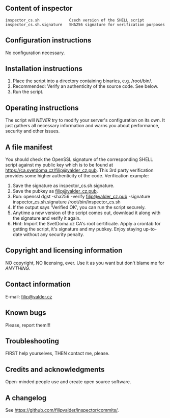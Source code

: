 Content of inspector
--------------------

    inspector_cs.sh             Czech version of the SHELL script
    inspector_cs.sh.signature   SHA256 signature for verification purposes

Configuration instructions
--------------------------

No configuration necessary.

Installation instructions
-------------------------

 1. Place the script into a directory containing binaries, e.g. /root/bin/.
 2. Recommended: Verify an authenticity of the source code. See below.
 3. Run the script.

Operating instructions
----------------------

The script will *NEVER* try to modify your server's configuration on
its own. It just gathers all necessary information and warns you about
performance, security and other issues.

A file manifest
---------------

You should check the OpenSSL signature of the corresponding
SHELL script against my public key which is to be found at
https://ca.svetdoma.cz/filip@valder_cz.pub. This 3rd party verification
provides some higher authenticity of the code. Verification example:

 1. Save the signature as inspector_cs.sh.signature.
 2. Save the pubkey as filip@valder_cz.pub.
 3. Run: openssl dgst -sha256 -verify filip@valder_cz.pub -signature \
    inspector_cs.sh.signature /root/bin/inspector_cs.sh
 4. If the output says 'Verified OK', you can run the script securely.
 5. Anytime a new version of the script comes out, download it along with
    the signature and verify it again.
 6. Hint: Import the SvetDoma.cz CA's root certificate. Apply a crontab
    for getting the script, it's signature and my pubkey. Enjoy staying
    up-to-date without any security penalty.

Copyright and licensing information
-----------------------------------

NO copyright, NO licensing, ever. Use it as you want but don't blame me
for *ANYTHING*.

Contact information
-------------------

E-mail: filip@valder.cz

Known bugs
----------

Please, report them!!!

Troubleshooting
---------------

FIRST help yourselves, THEN contact me, please.

Credits and acknowledgments
---------------------------

Open-minded people use and create open source software.

A changelog
-----------

See https://github.com/filipvalder/inspector/commits/.
